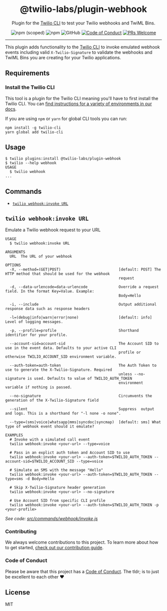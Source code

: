 <h1 align="center">@twilio-labs/plugin-webhook</h1>
<p align="center">Plugin for the <a href="https://github.com/twilio/twilio-cli">Twilio CLI</a> to test your Twilio webhooks and TwiML Bins.</p>
<p align="center">
<img alt="npm (scoped)" src="https://img.shields.io/npm/v/@twilio-labs/plugin-webhook.svg?style=flat-square"> <img alt="npm" src="https://img.shields.io/npm/dt/@twilio-labs/plugin-webhook.svg?style=flat-square"> <img alt="GitHub" src="https://img.shields.io/github/license/twilio-labs/plugin-serverless.svg?style=flat-square"> <a href="https://github.com/twilio-labs/.github/blob/main/CODE_OF_CONDUCT.md"><img alt="Code of Conduct" src="https://img.shields.io/badge/%F0%9F%92%96-Code%20of%20Conduct-blueviolet.svg?style=flat-square"></a> <a href="http://makeapullrequest.com"><img src="https://img.shields.io/badge/PRs-welcome-brightgreen.svg?style=flat-square" alt="PRs Welcome" /></a>
<hr>

This plugin adds functionality to the [Twilio CLI](https://github.com/twilio/twilio-cli) to invoke emulated webhook events including valid `X-Twilio-Signature` to validate the webhooks and TwiML Bins you are creating for your Twilio applications.

<!-- toc -->

<!-- tocstop -->

## Requirements

### Install the Twilio CLI

This tool is a plugin for the Twilio CLI meaning you'll have to first install the Twilio CLI. You can [find instructions for a variety of environments in our docs](https://www.twilio.com/docs/cli).

If you are using `npm` or `yarn` for global CLI tools you can run:

```sh-session
npm install -g twilio-cli
yarn global add twilio-cli
```

## Usage

```sh-session
$ twilio plugins:install @twilio-labs/plugin-webhook
$ twilio --help webhook
USAGE
  $ twilio webhook
...
```

## Commands

<!-- commands -->
* [`twilio webhook:invoke URL`](#twilio-webhookinvoke-url)

## `twilio webhook:invoke URL`

Emulate a Twilio webhook request to your URL

```
USAGE
  $ twilio webhook:invoke URL

ARGUMENTS
  URL  The URL of your webhook

OPTIONS
  -X, --method=(GET|POST)                          [default: POST] The HTTP method that should be used for the webhook
                                                   request

  -d, --data-urlencode=data-urlencode              Override a request field. In the format Key=Value. Example:
                                                   Body=Hello

  -i, --include                                    Output additional response data such as response headers

  -l=(debug|info|warn|error|none)                  [default: info] Level of logging messages.

  -p, --profile=profile                            Shorthand identifier for your profile.

  --account-sid=account-sid                        The Account SID to use in the event data. Defaults to your active CLI
                                                   profile or otherwise TWILIO_ACCOUNT_SID environment variable.

  --auth-token=auth-token                          The Auth Token to use to generate the X-Twilio-Signature. Required
                                                   unless --no-signature is used. Defaults to value of TWILIO_AUTH_TOKEN
                                                   environment variable if nothing is passed.

  --no-signature                                   Circumvents the generation of the X-Twilio-Signature field

  --silent                                         Suppress  output and logs. This is a shorthand for "-l none -o none".

  --type=(sms|voice|whatsapp|mms|syncdoc|syncmap)  [default: sms] What type of webhook event should it emulate?

EXAMPLES
  # Invoke with a simulated call event
  twilio webhook:invoke <your-url> --type=voice

  # Pass in an explict auth token and Account SID to use
  twilio webhook:invoke <your-url> --auth-token=$TWILIO_AUTH_TOKEN --account-sid=$TWILIO_ACCOUNT_SID --type=voice

  # Simulate an SMS with the message "Hello"
  twilio webhook:invoke <your-url> --auth-token=$TWILIO_AUTH_TOKEN --type=sms -d Body=Hello

  # Skip X-Twilio-Signature header generation
  twilio webhook:invoke <your-url> --no-signature

  # Use Account SID from specific CLI profile
  twilio webhook:invoke <your-url> --auth-token=$TWILIO_AUTH_TOKEN -p <your-profile>
```

_See code: [src/commands/webhook/invoke.js](https://github.com/twilio-labs/plugin-webhook/blob/v0.1.1/src/commands/webhook/invoke.js)_
<!-- commandsstop -->

### Contributing

We always welcome contributions to this project. To learn more about how to get started, [check out our contribution guide](docs/CONTRIBUTING.md).

### Code of Conduct

Please be aware that this project has a [Code of Conduct](https://github.com/twilio-labs/.github/blob/main/CODE_OF_CONDUCT.md). The tldr; is to just be excellent to each other ❤️

## License

MIT
